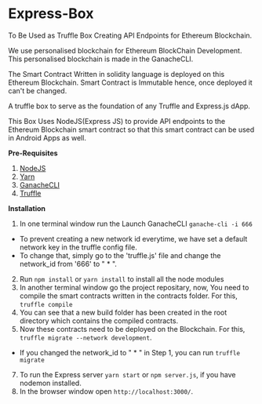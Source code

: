# Express-Box
To Be Used as Truffle Box Creating API Endpoints for
Ethereum Blockchain.

We use personalised blockchain for Ethereum BlockChain
Development. This personalised blockchain is made in the
GanacheCLI.

The Smart Contract Written in solidity language
is deployed on this Ethereum Blockchain. Smart Contract is
Immutable hence, once deployed it can't be changed.

A truffle box to serve as the foundation of any Truffle and Express.js dApp.

This Box Uses NodeJS(Express JS) to provide API
endpoints to the Ethereum Blockchain smart contract so that this
smart contract can be used in Android Apps as well.

**Pre-Requisites**
1. [NodeJS](https://www.digitalocean.com/community/tutorials/how-to-install-node-js-on-ubuntu-16-04)
2. [Yarn](https://stackoverflow.com/questions/42606941/install-yarn-ubuntu-16-04-linux-mint-18-1)
3. [GanacheCLI](https://github.com/trufflesuite/ganache-cli)
4. [Truffle](https://github.com/trufflesuite/truffle)

**Installation**
1. In one terminal window run the Launch GanacheCLI `ganache-cli -i 666`
  * To prevent creating a new network id everytime, we have set a default network key in the truffle config file.
  * To change that, simply go to the 'truffle.js' file and change the network_id from '666' to " * ".
2. Run `npm install` or `yarn install` to install all the node modules
3. In another terminal window go the project repositary, now, You need to compile the smart contracts written in the contracts folder. For this, `truffle compile`
4. You can see that a new build folder has been created in the root directory which contains the compiled contracts.
5. Now these contracts need to be deployed on the Blockchain. For this, `truffle migrate --network development`.
  * If you changed the network_id to " * " in Step 1, you can run `truffle migrate`
7. To run the Express server `yarn start` or `npm server.js`, if you have nodemon installed.
8. In the browser window open `http://localhost:3000/`.
